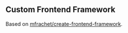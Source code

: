 ## Custom Frontend Framework

Based on [mfrachet/create-frontend-framework](https://github.com/mfrachet/create-frontend-framework/).

